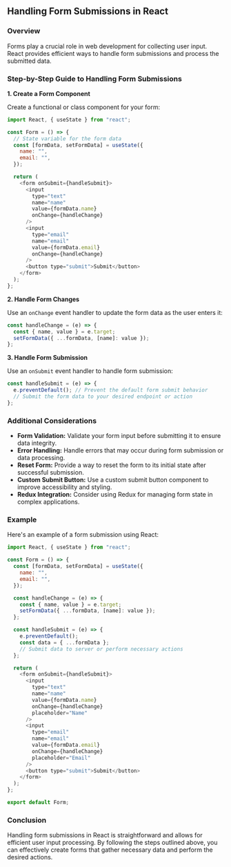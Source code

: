 ## Handling Form Submissions in React

### Overview

Forms play a crucial role in web development for collecting user input. React provides efficient ways to handle form submissions and process the submitted data.

### Step-by-Step Guide to Handling Form Submissions

**1. Create a Form Component**

Create a functional or class component for your form:

```javascript
import React, { useState } from "react";

const Form = () => {
  // State variable for the form data
  const [formData, setFormData] = useState({
    name: "",
    email: "",
  });

  return (
    <form onSubmit={handleSubmit}>
      <input
        type="text"
        name="name"
        value={formData.name}
        onChange={handleChange}
      />
      <input
        type="email"
        name="email"
        value={formData.email}
        onChange={handleChange}
      />
      <button type="submit">Submit</button>
    </form>
  );
};
```

**2. Handle Form Changes**

Use an `onChange` event handler to update the form data as the user enters it:

```javascript
const handleChange = (e) => {
  const { name, value } = e.target;
  setFormData({ ...formData, [name]: value });
};
```

**3. Handle Form Submission**

Use an `onSubmit` event handler to handle form submission:

```javascript
const handleSubmit = (e) => {
  e.preventDefault(); // Prevent the default form submit behavior
  // Submit the form data to your desired endpoint or action
};
```

### Additional Considerations

* **Form Validation:** Validate your form input before submitting it to ensure data integrity.
* **Error Handling:** Handle errors that may occur during form submission or data processing.
* **Reset Form:** Provide a way to reset the form to its initial state after successful submission.
* **Custom Submit Button:** Use a custom submit button component to improve accessibility and styling.
* **Redux Integration:** Consider using Redux for managing form state in complex applications.

### Example

Here's an example of a form submission using React:

```javascript
import React, { useState } from "react";

const Form = () => {
  const [formData, setFormData] = useState({
    name: "",
    email: "",
  });

  const handleChange = (e) => {
    const { name, value } = e.target;
    setFormData({ ...formData, [name]: value });
  };

  const handleSubmit = (e) => {
    e.preventDefault();
    const data = { ...formData };
    // Submit data to server or perform necessary actions
  };

  return (
    <form onSubmit={handleSubmit}>
      <input
        type="text"
        name="name"
        value={formData.name}
        onChange={handleChange}
        placeholder="Name"
      />
      <input
        type="email"
        name="email"
        value={formData.email}
        onChange={handleChange}
        placeholder="Email"
      />
      <button type="submit">Submit</button>
    </form>
  );
};

export default Form;
```

### Conclusion

Handling form submissions in React is straightforward and allows for efficient user input processing. By following the steps outlined above, you can effectively create forms that gather necessary data and perform the desired actions.
